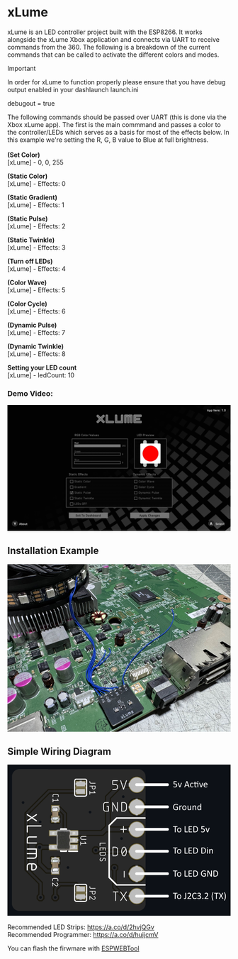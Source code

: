 # xLume
xLume is an LED controller project built with the ESP8266. It works alongside the xLume Xbox application and connects via UART to receive commands from the 360. The following is a breakdown of the current commands that can be called to activate the different colors and modes.

> [!IMPORTANT]  
> In order for xLume to function properly please ensure that you have debug output enabled in your dashlaunch launch.ini
> 
> debugout = true
 
The following commands should be passed over UART (this is done via the Xbox xLume app). The first is the main commmand and passes a color to the controller/LEDs which serves as a basis for most of the effects below. In this example we're setting the R, G, B value to Blue at full brightness.<br><br>
<b>(Set Color)</b><br>
[xLume] - 0, 0, 255 <br>

<b>(Static Color)</b><br>
[xLume] - Effects: 0<br>

<b>(Static Gradient)</b><br>
[xLume] - Effects: 1<br>

<b>(Static Pulse)</b><br>
[xLume] - Effects: 2<br>

<b>(Static Twinkle)</b><br>
[xLume] - Effects: 3<br>

<b>(Turn off LEDs)</b><br>
[xLume] - Effects: 4<br>

<b>(Color Wave)</b><br>
[xLume] - Effects: 5<br>

<b>(Color Cycle)</b><br>
[xLume] - Effects: 6<br>

<b>(Dynamic Pulse)</b><br>
[xLume] - Effects: 7<br>

<b>(Dynamic Twinkle)</b><br>
[xLume] - Effects: 8<br>

<b>Setting your LED count</b></br>
[xLume] - ledCount: 10

### Demo Video:  

<a href="https://www.youtube.com/watch?v=mztqegCKXT4">
  <img src="Images/app.png" alt="xLume Demo" width="600">
</a>

## Installation Example

<img src="Images/example.png" alt="Installation Example" width="600">

## Simple Wiring Diagram

<img src="Images/diagram.png" alt="Simple Wiring Diagram" width="600">

Recommended LED Strips: https://a.co/d/2hvjQGv<br>
Recommended Programmer: https://a.co/d/huijcmV

You can flash the firwmare with <a href="https://esp.huhn.me/">ESPWEBTool</a>
